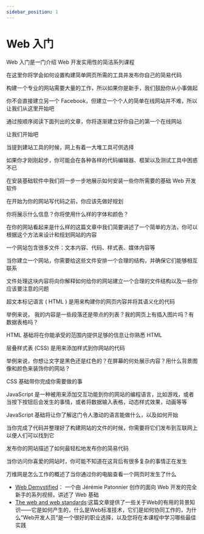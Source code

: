 ```yaml
---
sidebar_position: 1
---
```


# Web 入门

Web 入门是一门介绍 Web 开发实用性的简洁系列课程

在这里你将学会如何设置构建简单网页所需的工具并发布你自己的简易代码

构建一个专业的网站需要大量的工作，所以如果你是新手，我们鼓励你从小事做起

你不会直接建立另一个 Facebook，但建立一个个人的简单在线网站并不难，所以让我们从这里开始吧

通过按顺序阅读下面列出的文章，你将逐渐建立好你自己的第一个在线网站

让我们开始吧

当提到建站工具的时候，网上有着一大堆工具可供选择

如果你才刚刚起步，你可能会在各种各样的代码编辑器、框架以及测试工具中困惑不已

在安装基础软件中我们将一步一步地展示如何安装一些你所需要的基础 Web 开发软件

在开始为你的网站写代码之前，你应该先做好规划

你将展示什么信息？你将使用什么样的字体和颜色？

在你的网站看起来是什么样的这篇文章中我们简要讲述了一个简单的方法，你可以根据这个方法来设计和规划网站的内容

一个网站包含很多文件：文本内容、代码、样式表、媒体内容等

当你建立一个网站，你需要给这些文件安排一个合理的结构，并确保它们能够相互联系

文件处理这块内容将向你解释如何给你的网站建立一个合理的文件结构以及一些你应该要注意的问题

超文本标记语言 ( HTML ) 是用来构建你的网页内容并将其语义化的代码

举例来说， 我的内容是一些段落还是带点的列表？我的网页上有插入图片吗？有数据表格吗？

HTML 基础将在你能承受的范围内提供足够的信息让你熟悉 HTML

层叠样式表 (CSS) 是用来添加样式到你网站的代码

举例来说，你想让文字是黑色还是红色的？在屏幕的何处展示内容？用什么背景图像和颜色来装饰你的网站？

CSS 基础带你完成你需要做的事

JavaScript 是一种被用来添加交互功能到你的网站的编程语言，比如游戏，或者当按下按钮后会发生的事情，或者将数据输入表格，动态样式效果，动画等等

JavaScript 基础将让你了解这门令人激动的语言能做什么，以及如何开始

当你完成了代码并整理好了构建网站的文件的时候，你需要将它们发布到互联网上以便人们可以找到它

发布你的网站描述了如何最轻松地发布你的简易代码

当你访问你喜爱的网站时，你可能不知道在这背后有很多复杂的事情正在发生

万维网是怎么工作的概述了当你通过你的电脑查看一个网页时发生了什么

- [Web Demystified](https://www.youtube.com/playlist?list=PLo3w8EB99pqLEopnunz-dOOBJ8t-Wgt2g)： 一个由 Jérémie Patonnier 创作的面向 Web 开发的完全新手的系列视频，讲述了 Web 基础
- [The web and web standards](https://developer.mozilla.org/zh-CN/docs/Learn/Getting_started_with_the_web/The_web_and_web_standards):这篇文章提供了一些关于Web的有用的背景知识——它是如何产生的，什么是Web标准技术，它们是如何协同工作的，为什么“Web开发人员”是一个很好的职业选择，以及您将在本课程中学习哪些最佳实践

